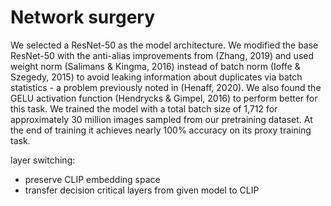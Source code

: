 # Network surgery
<!-- ResNet architecture: https://towardsdatascience.com/understanding-and-visualizing-resnets-442284831be8 -->
<!-- ResNet expects input images of size: 224x224 -->
We selected a ResNet-50 as the model architecture. We
modified the base ResNet-50 with the anti-alias improvements from (Zhang, 2019) and used weight norm (Salimans & Kingma, 2016) instead of batch norm (Ioffe &
Szegedy, 2015) to avoid leaking information about duplicates via batch statistics - a problem previously noted in
(Henaff, 2020). We also found the GELU activation function (Hendrycks & Gimpel, 2016) to perform better for this
task. We trained the model with a total batch size of 1,712
for approximately 30 million images sampled from our pretraining dataset. At the end of training it achieves nearly
100% accuracy on its proxy training task.

layer switching:
- preserve CLIP embedding space
- transfer decision critical layers from given model to CLIP

